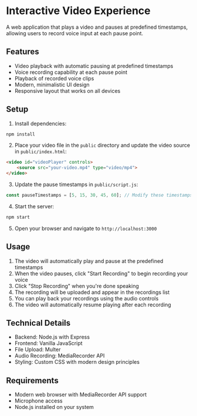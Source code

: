 # Interactive Video Experience

A web application that plays a video and pauses at predefined timestamps, allowing users to record voice input at each pause point.

## Features

- Video playback with automatic pausing at predefined timestamps
- Voice recording capability at each pause point
- Playback of recorded voice clips
- Modern, minimalistic UI design
- Responsive layout that works on all devices

## Setup

1. Install dependencies:
```bash
npm install
```

2. Place your video file in the `public` directory and update the video source in `public/index.html`:
```html
<video id="videoPlayer" controls>
    <source src="your-video.mp4" type="video/mp4">
</video>
```

3. Update the pause timestamps in `public/script.js`:
```javascript
const pauseTimestamps = [5, 15, 30, 45, 60]; // Modify these timestamps as needed
```

4. Start the server:
```bash
npm start
```

5. Open your browser and navigate to `http://localhost:3000`

## Usage

1. The video will automatically play and pause at the predefined timestamps
2. When the video pauses, click "Start Recording" to begin recording your voice
3. Click "Stop Recording" when you're done speaking
4. The recording will be uploaded and appear in the recordings list
5. You can play back your recordings using the audio controls
6. The video will automatically resume playing after each recording

## Technical Details

- Backend: Node.js with Express
- Frontend: Vanilla JavaScript
- File Upload: Multer
- Audio Recording: MediaRecorder API
- Styling: Custom CSS with modern design principles

## Requirements

- Modern web browser with MediaRecorder API support
- Microphone access
- Node.js installed on your system 